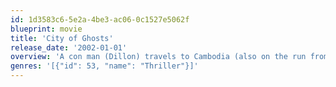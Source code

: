 ```yaml
---
id: 1d3583c6-5e2a-4be3-ac06-0c1527e5062f
blueprint: movie
title: 'City of Ghosts'
release_date: '2002-01-01'
overview: 'A con man (Dillon) travels to Cambodia (also on the run from law enforcement in the U.S.) to collect his share in an insurance scam, but discovers more than he bargained for'
genres: '[{"id": 53, "name": "Thriller"}]'
---
```

